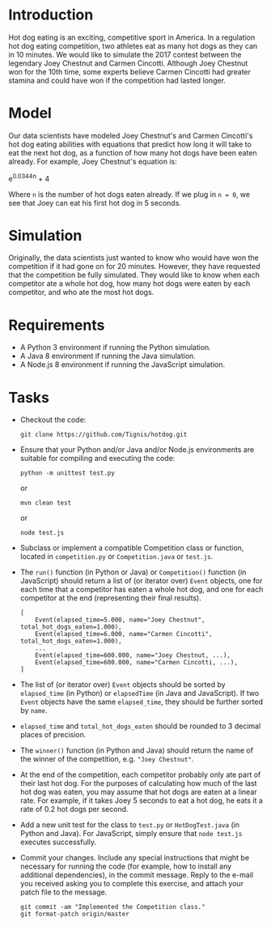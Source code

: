 # Introduction

Hot dog eating is an exciting, competitive sport in America. In a
regulation hot dog eating competition, two athletes eat as many hot
dogs as they can in 10 minutes. We would like to simulate the 2017
contest between the legendary Joey Chestnut and Carmen
Cincotti. Although Joey Chestnut won for the 10th time, some experts
believe Carmen Cincotti had greater stamina and could have won if the
competition had lasted longer.

# Model

Our data scientists have modeled Joey Chestnut's and Carmen Cincotti's
hot dog eating abilities with equations that predict how long it will
take to eat the next hot dog, as a function of how many hot dogs have
been eaten already. For example, Joey Chestnut's equation is:

e<sup>0.0344n</sup> + 4

Where ``n`` is the number of hot dogs eaten already. If we plug in ``n
= 0``, we see that Joey can eat his first hot dog in 5 seconds.

# Simulation

Originally, the data scientists just wanted to know who would have won
the competition if it had gone on for 20 minutes. However, they have
requested that the competition be fully simulated. They would like to
know when each competitor ate a whole hot dog, how many hot dogs were
eaten by each competitor, and who ate the most hot dogs.

# Requirements

- A Python 3 environment if running the Python simulation.
- A Java 8 environment if running the Java simulation.
- A Node.js 8 environment if running the JavaScript simulation.

# Tasks

- Checkout the code:

    ```
    git clone https://github.com/Tignis/hotdog.git
    ```

- Ensure that your Python and/or Java and/or Node.js environments are
  suitable for compiling and executing the code:

    ```
    python -m unittest test.py
    ```

    or

    ```
    mvn clean test
    ```

    or

    ```
    node test.js
    ```

- Subclass or implement a compatible Competition class or function,
  located in ``competition.py`` or ``Competition.java`` or
  ``test.js``.

- The ``run()`` function (in Python or Java) or ``Competition()``
  function (in JavaScript) should return a list of (or iterator over)
  ``Event`` objects, one for each time that a competitor has eaten a
  whole hot dog, and one for each competitor at the end (representing
  their final results).

    ```
    [
        Event(elapsed_time=5.000, name="Joey Chestnut", total_hot_dogs_eaten=1.000),
        Event(elapsed_time=6.000, name="Carmen Cincotti", total_hot_dogs_eaten=1.000),
        ...
        Event(elapsed_time=600.000, name="Joey Chestnut, ...),
        Event(elapsed_time=600.000, name="Carmen Cincotti, ...),    
    ]
    ```

- The list of (or iterator over) ``Event`` objects should be sorted by
  ``elapsed_time`` (in Python) or ``elapsedTime`` (in Java and
  JavaScript). If two ``Event`` objects have the same
  ``elapsed_time``, they should be further sorted by ``name``.

- ``elapsed_time`` and ``total_hot_dogs_eaten`` should be rounded to
  3 decimal places of precision.

- The ``winner()`` function (in Python and Java) should return the
  name of the winner of the competition, e.g. ``"Joey Chestnut"``.

- At the end of the competition, each competitor probably only ate
  part of their last hot dog. For the purposes of calculating how much
  of the last hot dog was eaten, you may assume that hot dogs are
  eaten at a linear rate. For example, if it takes Joey 5 seconds to
  eat a hot dog, he eats it a rate of 0.2 hot dogs per second.

- Add a new unit test for the class to ``test.py`` or
  ``HotDogTest.java`` (in Python and Java). For JavaScript, simply
  ensure that ``node test.js`` executes successfully.

- Commit your changes. Include any special instructions that might be
  necessary for running the code (for example, how to install any
  additional dependencies), in the commit message. Reply to the e-mail
  you received asking you to complete this exercise, and attach your
  patch file to the message.

    ```
    git commit -am "Implemented the Competition class."
    git format-patch origin/master
    ```
